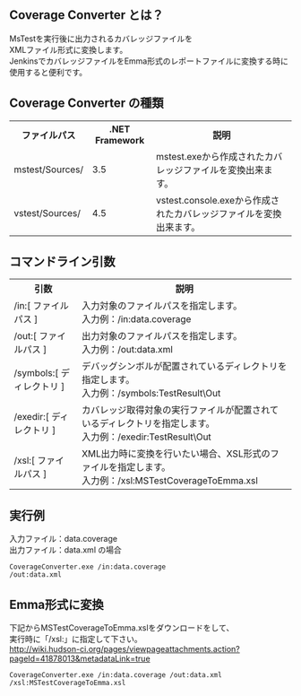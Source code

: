 Coverage Converter とは？
-------  
MsTestを実行後に出力されるカバレッジファイルを  
XMLファイル形式に変換します。  
JenkinsでカバレッジファイルをEmma形式のレポートファイルに変換する時に  
使用すると便利です。  


Coverage Converter の種類
-------  
<table>
<tr>
  <th>ファイルパス</th>
  <th>.NET Framework</th>
  <th>説明</th>
</tr>
<tr>
  <td>mstest/Sources/</td>
  <td>3.5</td>
  <td>
    mstest.exeから作成されたカバレッジファイルを変換出来ます。
  </td>
</tr>
<tr>
  <td>vstest/Sources/</td>
  <td>4.5</td>
  <td>
    vstest.console.exeから作成されたカバレッジファイルを変換出来ます。
  </td>
</tr>
</table>


コマンドライン引数
-------
<table>
<tr>
  <th>引数</th>
  <th>説明</th>
</tr>
<tr>
  <td>/in:[ ファイルパス ]</td>
  <td>
    入力対象のファイルパスを指定します。<br />
    入力例：/in:data.coverage
  </td>
</tr>
<tr>
  <td>/out:[ ファイルパス ]</td>
  <td>
    出力対象のファイルパスを指定します。<br />
    入力例：/out:data.xml
  </td>
</tr>
<tr>
  <td>/symbols:[ ディレクトリ ]</td>
  <td>
    デバッグシンボルが配置されているディレクトリを指定します。<br />
    入力例：/symbols:TestResult\Out
  </td>
</tr>
<tr>
  <td>/exedir:[ ディレクトリ ]</td>
  <td>
    カバレッジ取得対象の実行ファイルが配置されているディレクトリを指定します。<br />
    入力例：/exedir:TestResult\Out
  </td>
</tr>
<tr>
  <td>/xsl:[ ファイルパス ]</td>
  <td>
    XML出力時に変換を行いたい場合、XSL形式のファイルを指定します。<br />
    入力例：/xsl:MSTestCoverageToEmma.xsl
  </td>
</tr>
</table>



実行例
-------
入力ファイル：data.coverage  
出力ファイル：data.xml の場合  

<code>CoverageConverter.exe /in:data.coverage /out:data.xml</code>



Emma形式に変換
------- 
下記からMSTestCoverageToEmma.xslをダウンロードをして、  
実行時に「/xsl:」に指定して下さい。  
http://wiki.hudson-ci.org/pages/viewpageattachments.action?pageId=41878013&metadataLink=true  

<code>CoverageConverter.exe /in:data.coverage /out:data.xml /xsl:MSTestCoverageToEmma.xsl</code>

